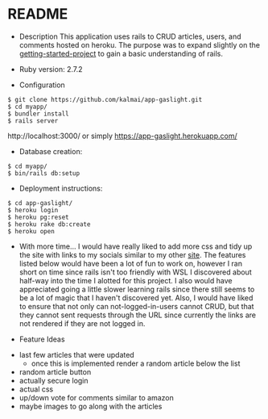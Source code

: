 # README

* Description
This application uses rails to CRUD articles, users, and comments hosted on heroku. The purpose was to expand slightly on the [getting-started-project](https://guides.rubyonrails.org/getting_started.html) to gain a basic understanding of rails.


* Ruby version: 2.7.2

* Configuration
```
$ git clone https://github.com/kalmai/app-gaslight.git
$ cd myapp/
$ bundler install
$ rails server
```
http://localhost:3000/ or simply https://app-gaslight.herokuapp.com/

* Database creation: 
```
$ cd myapp/
$ bin/rails db:setup
```

* Deployment instructions:
```
$ cd app-gaslight/
$ heroku login
$ heroku pg:reset
$ heroku rake db:create
$ heroku open
```

* With more time...
I would have really liked to add more css and tidy up the site with links to my socials similar to my other [site](https://kalmai.github.io/my-page/). The features listed below would have been a lot of fun to work on, however I ran short on time since rails isn't too friendly with WSL I discovered about half-way into the time I alotted for this project. I also would have appreciated going a little slower learning rails since there still seems to be a lot of magic that I haven't discovered yet. Also, I would have liked to ensure that not only can not-logged-in-users cannot CRUD, but that they cannot sent requests through the URL since currently the links are not rendered if they are not logged in.

* Feature Ideas
- last few articles that were updated
  - once this is implemented render a random article below the list
- random article button
- actually secure login
- actual css
- up/down vote for comments similar to amazon
- maybe images to go along with the articles

